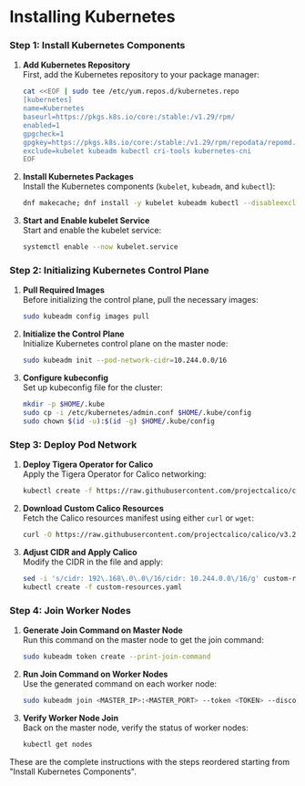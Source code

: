 Installing Kubernetes
=====================

### Step 1: Install Kubernetes Components

1. **Add Kubernetes Repository**  
   First, add the Kubernetes repository to your package manager:

   ```bash
   cat <<EOF | sudo tee /etc/yum.repos.d/kubernetes.repo
   [kubernetes]
   name=Kubernetes
   baseurl=https://pkgs.k8s.io/core:/stable:/v1.29/rpm/
   enabled=1
   gpgcheck=1
   gpgkey=https://pkgs.k8s.io/core:/stable:/v1.29/rpm/repodata/repomd.xml.key
   exclude=kubelet kubeadm kubectl cri-tools kubernetes-cni
   EOF
   ```

2. **Install Kubernetes Packages**  
   Install the Kubernetes components (`kubelet`, `kubeadm`, and `kubectl`):

   ```bash
   dnf makecache; dnf install -y kubelet kubeadm kubectl --disableexcludes=kubernetes
   ```

3. **Start and Enable kubelet Service**  
   Start and enable the kubelet service:

   ```bash
   systemctl enable --now kubelet.service
   ```

### Step 2: Initializing Kubernetes Control Plane

1. **Pull Required Images**  
   Before initializing the control plane, pull the necessary images:

   ```bash
   sudo kubeadm config images pull
   ```

2. **Initialize the Control Plane**  
   Initialize Kubernetes control plane on the master node:

   ```bash
   sudo kubeadm init --pod-network-cidr=10.244.0.0/16
   ```

3. **Configure kubeconfig**  
   Set up kubeconfig file for the cluster:

   ```bash
   mkdir -p $HOME/.kube
   sudo cp -i /etc/kubernetes/admin.conf $HOME/.kube/config
   sudo chown $(id -u):$(id -g) $HOME/.kube/config
   ```

### Step 3: Deploy Pod Network

1. **Deploy Tigera Operator for Calico**  
   Apply the Tigera Operator for Calico networking:

   ```bash
   kubectl create -f https://raw.githubusercontent.com/projectcalico/calico/v3.26.1/manifests/tigera-operator.yaml
   ```

2. **Download Custom Calico Resources**  
   Fetch the Calico resources manifest using either `curl` or `wget`:

   ```bash
   curl -O https://raw.githubusercontent.com/projectcalico/calico/v3.26.1/manifests/custom-resources.yaml
   ```

3. **Adjust CIDR and Apply Calico**  
   Modify the CIDR in the file and apply:

   ```bash
   sed -i 's/cidr: 192\.168\.0\.0\/16/cidr: 10.244.0.0\/16/g' custom-resources.yaml
   kubectl create -f custom-resources.yaml
   ```

### Step 4: Join Worker Nodes

1. **Generate Join Command on Master Node**  
   Run this command on the master node to get the join command:

   ```bash
   sudo kubeadm token create --print-join-command
   ```

2. **Run Join Command on Worker Nodes**  
   Use the generated command on each worker node:

   ```bash
   sudo kubeadm join <MASTER_IP>:<MASTER_PORT> --token <TOKEN> --discovery-token-ca-cert-hash <DISCOVERY_TOKEN_CA_CERT_HASH>
   ```

3. **Verify Worker Node Join**  
   Back on the master node, verify the status of worker nodes:

   ```bash
   kubectl get nodes
   ```

These are the complete instructions with the steps reordered starting from "Install Kubernetes Components".
